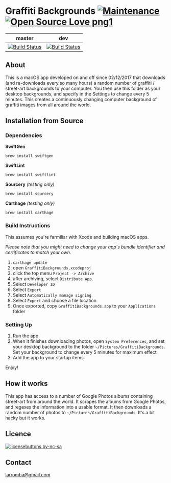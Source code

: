 # Graffiti Backgrounds [![Maintenance](https://img.shields.io/badge/Maintained%3F-yes-green.svg)](https://GitHub.com/Naereen/StrapDown.js/graphs/commit-activity) [![Open Source Love png1](https://badges.frapsoft.com/os/v1/open-source.png?v=103)](https://github.com/ellerbrock/open-source-badges/)

| master  | dev |
| ------------- | ------------- |
| [![Build Status](https://travis-ci.com/larromba/graffiti-backgrounds.svg?branch=master)](https://travis-ci.com/larromba/graffiti-backgrounds) | [![Build Status](https://travis-ci.com/larromba/graffiti-backgrounds.svg?branch=dev)](https://travis-ci.com/larromba/graffiti-backgrounds) |

## About
This is a macOS app developed on and off since 02/12/2017 that downloads (and re-downloads every so many hours) a random number of graffiti / street-art backgrounds to your computer. You then use this folder as your desktop backgrounds, and specify in the Settings to change every 5 minutes. This creates a continuously changing computer background of graffiti images from all around the world.

## Installation from Source

### Dependencies
**SwiftGen**

`brew install swiftgen`

**SwiftLint**

`brew install swiftlint`

**Sourcery** *(testing only)*

`brew install sourcery`

**Carthage** *(testing only)*

`brew install carthage`

### Build Instructions
This assumes you're farmiliar with Xcode and building macOS apps.

*Please note that you might need to change your app's bundle identifier and certificates to match your own.*

1. `carthage update`
2. open `GraffitiBackgrounds.xcodeproj`
3. click the top menu `Project -> Archive`
4. after archiving, select `Distribute App`. 
5. Select `Developer ID`
6. Select `Export`
7. Select `Automatically manage signing`
8. Select `Export` and choose a file location
9. Once exported, copy `GraffitiBackgrounds.app` to your `Applications` folder

### Setting Up
1. Run the app
2. When it finishes downloading photos, open `System Preferences`, and set your desktop background to the folder `~/Pictures/GraffitiBackgrounds`. Set your background to change every 5 minutes for maximum effect
3. Add the app to your startup items

Enjoy!

## How it works
This app has access to a number of Google Photos albums containing street-art from around the world. It scrapes the albums from Google Photos, and regexes the information into a usable format. It then downloads a random number of photos to `~/Pictures/GraffitiBackgrounds`. It's a bit hacky but it works.

## Licence
[![licensebuttons by-nc-sa](https://licensebuttons.net/l/by-nc-sa/3.0/88x31.png)](https://creativecommons.org/licenses/by-nc-sa/4.0) 

## Contact
larromba@gmail.com
